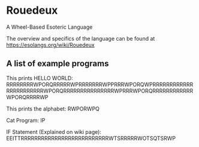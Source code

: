 # Rouedeux
A Wheel-Based Esoteric Language

The overview and specifics of the language can be found at https://esolangs.org/wiki/Rouedeux

A list of example programs 
--------------------------

This prints HELLO WORLD: 
RRRRRRRRWPORQRRRRRWPRRRRRRRWPPRRRWPORQWPRRRRRRRRRRRRRRRRRRRRRRRWPORQRRRRRRRRRRRRRRRWPRRRWPORQRRRRRRRRRRRRWPORQRRRRWP

This prints the alphabet:
RWPORWPQ

Cat Program:
IP

IF Statement (Explained on wiki page):
EEITTRRRRRRRRRRRRRRRRRRRRRRRRRRWTSRRRRRWOTSQTSRWP
